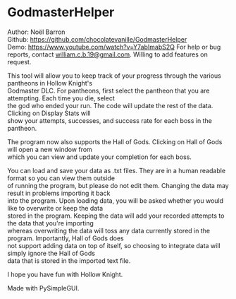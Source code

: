 # GodmasterHelper

Author: Noël Barron  
Github: https://github.com/chocolatevanille/GodmasterHelper   
Demo: https://www.youtube.com/watch?v=Y7abImabS2Q
For help or bug reports, contact william.c.b.19@gmail.com. Willing to add features on request.  

This tool will allow you to keep track of your progress through the various pantheons in Hollow Knight's  
Godmaster DLC. For pantheons, first select the pantheon that you are attempting. Each time you die, select  
the god who ended  your run. The code will update the rest of the data. Clicking on Display Stats will  
show your attempts, successes, and success rate for each boss in the pantheon. 

The program now also supports the Hall of Gods. Clicking on Hall of Gods will open a new window from  
which you can view and update your completion for each boss.  

You can load and save your data as .txt files. They are in a human readable format so you can view them outside  
of running the program, but please do not edit them. Changing the data may result in problems importing it back  
into the program. Upon loading data, you will be asked whether you would like to overwrite or keep the data  
stored in the program. Keeping the data will add your recorded attempts to the data that you're importing  
whereas overwriting the data will toss any data currently stored in the program. Importantly, Hall of Gods does  
not support adding data on top of itself, so choosing to integrate data will simply ignore the Hall of Gods  
data that is stored in the imported text file.

I hope you have fun with Hollow Knight.

Made with PySimpleGUI.
